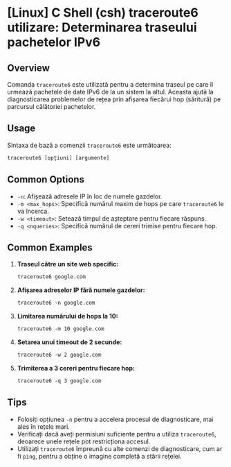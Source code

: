 # [Linux] C Shell (csh) traceroute6 utilizare: Determinarea traseului pachetelor IPv6

## Overview
Comanda `traceroute6` este utilizată pentru a determina traseul pe care îl urmează pachetele de date IPv6 de la un sistem la altul. Aceasta ajută la diagnosticarea problemelor de rețea prin afișarea fiecărui hop (săritură) pe parcursul călătoriei pachetelor.

## Usage
Sintaxa de bază a comenzii `traceroute6` este următoarea:

```csh
traceroute6 [opțiuni] [argumente]
```

## Common Options
- `-n`: Afișează adresele IP în loc de numele gazdelor.
- `-m <max_hops>`: Specifică numărul maxim de hops pe care `traceroute6` le va încerca.
- `-w <timeout>`: Setează timpul de așteptare pentru fiecare răspuns.
- `-q <nqueries>`: Specifică numărul de cereri trimise pentru fiecare hop.

## Common Examples
1. **Traseul către un site web specific:**
   ```csh
   traceroute6 google.com
   ```

2. **Afișarea adreselor IP fără numele gazdelor:**
   ```csh
   traceroute6 -n google.com
   ```

3. **Limitarea numărului de hops la 10:**
   ```csh
   traceroute6 -m 10 google.com
   ```

4. **Setarea unui timeout de 2 secunde:**
   ```csh
   traceroute6 -w 2 google.com
   ```

5. **Trimiterea a 3 cereri pentru fiecare hop:**
   ```csh
   traceroute6 -q 3 google.com
   ```

## Tips
- Folosiți opțiunea `-n` pentru a accelera procesul de diagnosticare, mai ales în rețele mari.
- Verificați dacă aveți permisiuni suficiente pentru a utiliza `traceroute6`, deoarece unele rețele pot restricționa accesul.
- Utilizați `traceroute6` împreună cu alte comenzi de diagnosticare, cum ar fi `ping`, pentru a obține o imagine completă a stării rețelei.
